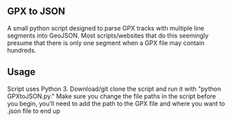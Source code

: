## GPX to JSON
A small python script designed to parse GPX tracks with multiple line segments into GeoJSON. Most scripts/websites that do this seemingly presume that there is only one segment when a GPX file may contain hundreds.

## Usage
Script uses Python 3. Download/git clone the script and run it with "python GPXtoJSON.py." Make sure you change the file paths in the script before you begin, you'll need to add the path to the GPX file and where you want to .json file to end up
